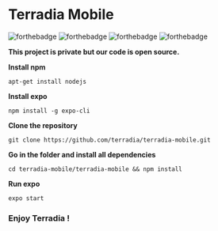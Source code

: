 # Terradia Mobile

![forthebadge](https://forthebadge.com/images/badges/built-with-love.svg) ![forthebadge](https://forthebadge.com/images/badges/built-by-developers.svg)
![forthebadge](https://forthebadge.com/images/badges/made-with-javascript.svg)
![forthebadge](https://forthebadge.com/images/badges/powered-by-water.svg)

**This project is private but our code is open source.**

**Install npm** 

    apt-get install nodejs
**Install expo**

    npm install -g expo-cli

**Clone the repository**

    git clone https://github.com/terradia/terradia-mobile.git

**Go in the folder and install all dependencies**

    cd terradia-mobile/terradia-mobile && npm install

**Run expo** 

    expo start

### Enjoy Terradia !
